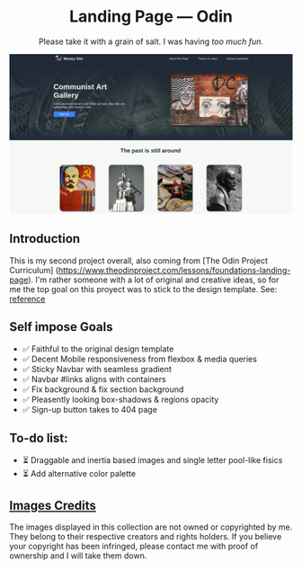 <div align="center"> 
<h1>Landing Page — Odin </h1>
<p>Please take it with a grain of salt. I was having <em>too much fun.</em></p>
<img src="./preview.png" width="750">
<p><em></em></p>
</div>

## Introduction

This is my second project overall, also coming from [The Odin Project Curriculum] (https://www.theodinproject.com/lessons/foundations-landing-page).
I'm rather someone with a lot of original and creative ideas, so for me the top goal on this proyect was to stick to the design template. See: [reference](./reference-images) 

## Self impose Goals

- ✅ Faithful to the original design template
- ✅ Decent Mobile responsiveness from flexbox & media queries
- ✅ Sticky Navbar with seamless gradient
- ✅ Navbar #links aligns with containers
- ✅ Fix background & fix section background
- ✅ Pleasently looking box-shadows & regions opacity
- ✅ Sign-up button takes to 404 page


## To-do list:
- ⏳ Draggable and inertia based images and single letter pool-like fisics
- ⏳ Add alternative color palette


## [Images Credits](./credits.md)

The images displayed in this collection are not owned or copyrighted by me. They belong to their respective creators and rights holders. If you believe your copyright has been infringed, please contact me with proof of ownership and I will take them down.
